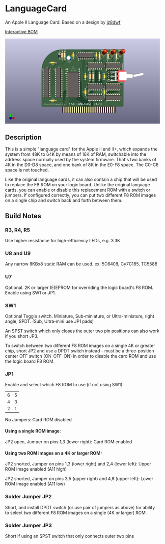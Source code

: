 # LanguageCard
 An Apple II Language Card. Based on a design by [iz8dwf](https://youtu.be/1KPIAoO1dTU)

[Interactive BOM](https://btb.github.io/LanguageCard/bom/LanguageCard_3.html)

![image info](LanguageCard.png)

## Description

This is a simple "language card" for the Apple II and II+, which expands the system from 48K to 64K by means of 16K of RAM, switchable into the address space normally used by the system firmware. That's two banks of 4K in the D0-D8 space, and one bank of 8K in the E0-F8 space. The C0-C8 space is not touched.

Like the original language cards, it can also contain a chip that will be used to replace the F8 ROM on your logic board. Unlike the original language cards, you can enable or disable this replacement ROM with a switch or jumpers. If configured correctly, you can put two different F8 ROM images on a single chip and switch back and forth between them.

## Build Notes

### R3, R4, R5

Use higher resistance for	high-efficiency LEDs, e.g. 3.3K

### U8 and U9

Any narrow 8KBx8	static RAM can be used.	ex: 5C6408, Cy7C185, TC5588

### U7

Optional. 2K or larger	(E)EPROM for overriding the	logic board's F8 ROM. Enable	using SW1 or JP1.

### SW1

Optional Toggle switch. Miniature, Sub-miniature, or Ultra-miniature, right angle, SPDT. (Sub, Ultra-mini use JP1 pads)

An SPST switch which only closes the outer two pin positions can also work if you short JP3. 

To switch between two different F8 ROM images on a single 4K or greater chip, short JP2 and use a	DPDT switch instead - must be a three-position center OFF switch (ON-OFF-ON) in order to disable the card ROM and use the logic board F8 ROM.

### JP1

Enable and select which F8 ROM to use (if not using SW1)

| | |
|-|-|
|6|5|
|4|3|
|2|1|


No Jumpers: Card ROM disabled

#### Using a single ROM image:

JP2 open, Jumper on pins 1,3 (lower right): Card ROM enabled

#### Using two ROM images on a 4K or larger ROM:

JP2 shorted, Jumper on pins 1,3 (lower right) and 2,4 (lower left): Upper ROM image enabled (A11 high)

JP2 shorted, Jumper on pins 3,5 (upper right) and 4,6 (upper left): Lower ROM image enabled (A11 low)

### Solder Jumper JP2
Short, and install DPDT switch	(or use pair of jumpers as above) for	ability to select two different F8	ROM images on a single (4K or larger) ROM. 

### Solder Jumper JP3
Short if using an SPST switch	that only connects outer two pins
